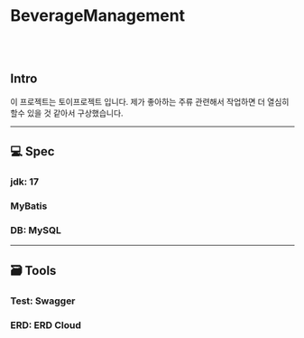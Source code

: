 # BeverageManagement
<br>
<br>

## Intro
이 프로젝트는 토이프로젝트 입니다.
제가 좋아하는 주류 관련해서 작업하면 더 열심히 할수 있을 것 같아서 구상했습니다.
<br>
<hr>

## :computer: Spec
### jdk: 17
### MyBatis
### DB: MySQL

<hr>

## 🗃️ Tools
### Test: Swagger
### ERD: ERD Cloud

